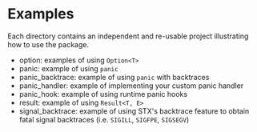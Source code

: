 # Examples

Each directory contains an independent and re-usable project illustrating how to use the package.

- option: examples of using `Option<T>`
- panic: example of using `panic`
- panic_backtrace: example of using `panic` with backtraces
- panic_handler: example of implementing your custom panic handler
- panic_hook: example of using runtime panic hooks
- result: example of using `Result<T, E>`
- signal_backtrace: example of using STX's backtrace feature to obtain fatal signal backtraces (i.e. `SIGILL`, `SIGFPE`, `SIGSEGV`)
